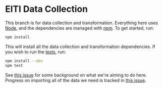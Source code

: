 # EITI Data Collection
This branch is for data collection and transformation. Everything here uses
[Node](https://nodejs.org/), and the dependencies are managed with
[npm](https://www.npmjs.com/). To get started, run:

```sh
npm install
```

This will install all the data collection and transformation dependencies. If
you wish to run the [tests](test/), run:

```sh
npm install --dev
npm test
```

See [this issue](https://github.com/18F/doi-extractives-data/issues/493) for
some background on what we're aiming to do here. Progress on importing all of
the data we need is tracked in
[this issue](https://github.com/18F/doi-extractives-data/issues/496).

